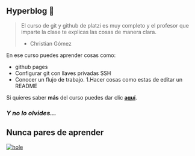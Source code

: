Hyperblog 🧡
-
> El curso de git y github de platzi es muy completo y el profesor que imparte la clase te explicas las cosas de manera clara.
> - Christian Gómez

En ese curso puedes aprender cosas como:
- github pages
- Configurar git con llaves privadas SSH
- Conocer un flujo de trabajo.
1.Hacer cosas como estas de editar un README

Si quieres saber **más** del curso puedes dar clic [**aquí**](https://platzi.com/clases/git-github/ "aquí").

### _Y no lo olvides..._
Nunca pares de aprender
-
[![hole](https://i.imgur.com/1tBszdu.jpg "hole")](https://i.imgur.com/1tBszdu.jpg "hole")

